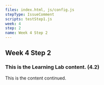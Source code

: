 ```yaml
---
files: index.html, js/config.js
stepType: IssueComment
scripts: testStep1.js
week: 4
step: 2
name: Week 4 Step 2
---
```


## Week 4 Step 2

### This is the Learning Lab content. (4.2)

This is the content continued.
